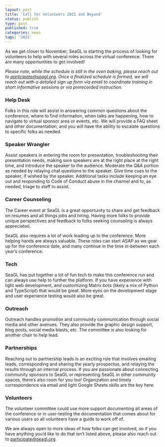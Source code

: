 ```yaml
---
layout: post
title: 'Call for Volunteers 2021 and Beyond'
status: publish
type: post
published: true
categories: news
tags: '2021'
---
```


As we get closer to November, SeaGL is starting the process of looking for volunteers to help with several roles across the virtual conference. There are many opportunities to get involved!

*Please note, while the schedule is still in the oven baking, please reach out to <participate@seagl.org>. Once a finalized schedule is formed, we will reach out with a detailed sign up form via email to coordinate training in short informative sessions or via prerecorded instruction.*


### Help Desk

Folks in this role will assist in answering common questions about the conference, where to find information, when talks are happening, how to navigate to virtual sponsor area or events, etc. We will provide a FAQ sheet and other documentation, and you will have the ability to escalate questions to specific folks as needed.

### Speaker Wrangler

Assist speakers in entering the room for presentation, troubleshooting their presentation needs, making sure speakers are at the right place at the right time, and introduce the speaker to the audience. Moderate the Q&A portion as needed by relaying chat questions to the speaker. Give time cues to the speaker, if wished by the speaker. Additional tasks include keeping an eye out and responding to Code of Conduct abuse in the channel and to, as needed, triage to staff to assist.

### Career Counseling

The Career event at SeaGL is a great opportunity to share and get feedback on resumes and all things jobs and hiring. Having more folks to provide unique perspectives and feedback to folks seeking counseling is always appreciated.

SeaGL also requires a lot of work leading up to the conference. More helping hands are always valuable. These roles can start ASAP as we gear up for the conference date, and many continue in the time in-between each year’s conference.

### Tech

SeaGL has put together a lot of fun tech to make this conference run and can always use help to further the platform. If you have experience with light web development, and customizing Matrix bots (likely a mix of Python and TypeScript) that would be great. More eyes on the development stage and user experience testing would also be great.

### Outreach

Outreach handles promotion and community communication through social media and other avenues. They also provide the graphic design support, blog posts, social media blasts, etc. The committee is also looking for another chair to help lead.

### Partnerships

Reaching out to partnership leads is an exciting role that involves emailing leads, corresponding and sharing the yearly prospectus, and relaying the results through an internal process. If you are passionate about connecting community sponsors to SeaGL or representing SeaGL in other community spaces, there’s also room for you too! Organization and timely correspondence via email and light Google Sheets skills are the key here.

### Volunteers

The volunteer committee could use more support documenting all areas of the conference or in user-testing the documentation that comes about for various users so all volunteers have a guide to work off of.


We are always open to more ideas of how folks can get involved, so if you have anything you’d like to do that isn’t listed above, please also reach out to <participate@seagl.org>.
